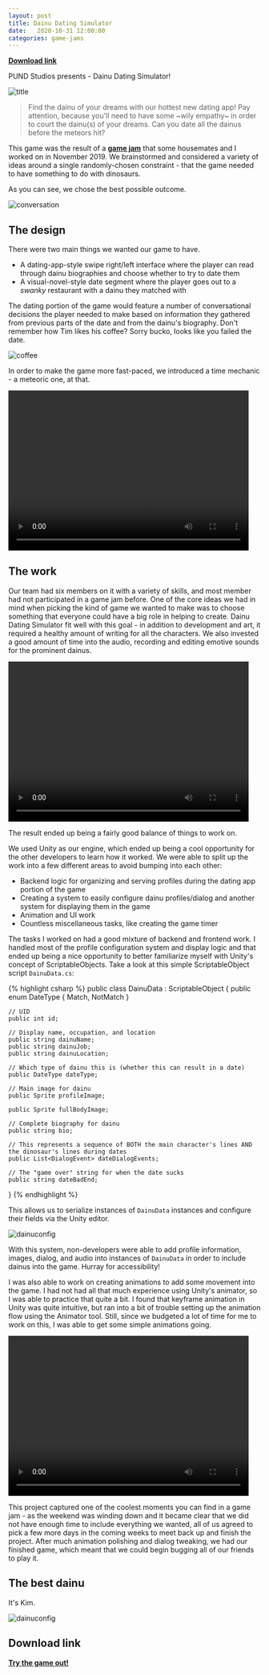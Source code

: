 ```yaml
---
layout: post
title: Dainu Dating Simulator
date:   2020-10-31 12:00:00
categories: game-jams
---
```


[**Download link**](https://drive.google.com/file/d/10j7YWKGPpwNfXBRJPUA0m_shptktaWvN/view?usp=sharing)

PUND Studios presents - Dainu Dating Simulator!

![title](/static/img/DainuDatingSim/title.png)

<blockquote>
Find the dainu of your dreams with our hottest new dating app! Pay attention, because you'll need to have some ~wily empathy~ in order to court the dainu(s) of your dreams. Can you date all the dainus before the meteors hit?
</blockquote>

This game was the result of a [**game jam**](https://en.wikipedia.org/wiki/Game_jam) that some housemates and I worked on in November 2019. We brainstormed and considered a variety of ideas around a single randomly-chosen constraint - that the game needed to have something to do with dinosaurs. 

As you can see, we chose the best possible outcome. 

![conversation](/static/img/DainuDatingSim/tracyConversation.png)

## The design

There were two main things we wanted our game to have. 
<ul>
<li>A dating-app-style swipe right/left interface where the player can read through dainu biographies and choose whether to try to date them</li>
<li>A visual-novel-style date segment where the player goes out to a <em>swanky</em> restaurant with a dainu they matched with</li>
</ul>

The dating portion of the game would feature a number of conversational decisions the player needed to make based on information they gathered from previous parts of the date and from the dainu's biography. Don't remember how Tim likes his coffee? Sorry bucko, looks like you failed the date. 

![coffee](/static/img/DainuDatingSim/theodoreCoffee.png)

In order to make the game more fast-paced, we introduced a time mechanic - a meteoric one, at that. 

<video class="center-block" width="480" height="320" controls="controls">
  <source src="/static/img/DainuDatingSim/timer.mp4" type="video/mp4">
</video>

## The work

Our team had six members on it with a variety of skills, and most member had not participated in a game jam before. One of the core ideas we had in mind when picking the kind of game we wanted to make was to choose something that everyone could have a big role in helping to create. Dainu Dating Simulator fit well with this goal - in addition to development and art, it required a healthy amount of writing for all the characters. We also invested a good amount of time into the audio, recording and editing emotive sounds for the prominent dainus.  

<video class="center-block" width="480" height="320" controls="controls">
  <source src="/static/img/DainuDatingSim/reaction.mp4" type="video/mp4">
</video>

The result ended up being a fairly good balance of things to work on. 

We used Unity as our engine, which ended up being a cool opportunity for the other developers to learn how it worked. We were able to split up the work into a few different areas to avoid bumping into each other:
<ul>
<li>Backend logic for organizing and serving profiles during the dating app portion of the game</li>
<li>Creating a system to easily configure dainu profiles/dialog and another system for displaying them in the game</li>
<li>Animation and UI work</li>
<li>Countless miscellaneous tasks, like creating the game timer</li>
</ul>

The tasks I worked on had a good mixture of backend and frontend work. I handled most of the profile configuration system and display logic and that ended up being a nice opportunity to better familiarize myself with Unity's concept of ScriptableObjects. Take a look at this simple ScriptableObject script `DainuData.cs`: 

{% highlight csharp %}
public class DainuData : ScriptableObject {
    public enum DateType {
        Match, 
        NotMatch
    }

    // UID
    public int id;

    // Display name, occupation, and location
    public string dainuName;
    public string dainuJob;
    public string dainuLocation;

    // Which type of dainu this is (whether this can result in a date)
    public DateType dateType;

    // Main image for dainu
    public Sprite profileImage;

    public Sprite fullBodyImage;

    // Complete biography for dainu
    public string bio;

    // This represents a sequence of BOTH the main character's lines AND the dinosaur's lines during dates
    public List<DialogEvent> dateDialogEvents;

    // The "game over" string for when the date sucks
    public string dateBadEnd;
}
{% endhighlight %}

This allows us to serialize instances of `DainuData` instances and configure their fields via the Unity editor. 

![dainuconfig](/static/img/DainuDatingSim/dainuConfig.png)

With this system, non-developers were able to add profile information, images, dialog, and audio into instances of `DainuData` in order to include dainus into the game. Hurray for accessibility! 

I was also able to work on creating animations to add some movement into the game. I had not had all that much experience using Unity's animator, so I was able to practice that quite a bit. I found that keyframe animation in Unity was quite intuitive, but ran into a bit of trouble setting up the animation flow using the Animator tool. Still, since we budgeted a lot of time for me to work on this, I was able to get some simple animations going. 

<video class="center-block" width="480" height="320" controls="controls">
  <source src="/static/img/DainuDatingSim/animations.mp4" type="video/mp4">
</video>


This project captured one of the coolest moments you can find in a game jam - as the weekend was winding down and it became clear that we did not have enough time to include everything we wanted, all of us agreed to pick a few more days in the coming weeks to meet back up and finish the project. After much animation polishing and dialog tweaking, we had our finished game, which meant that we could begin bugging all of our friends to play it. 

## The best dainu

It's Kim.

![dainuconfig](/static/img/DainuDatingSim/kimConversation.png)

## Download link

[**Try the game out!**](https://drive.google.com/file/d/10j7YWKGPpwNfXBRJPUA0m_shptktaWvN/view?usp=sharing) 